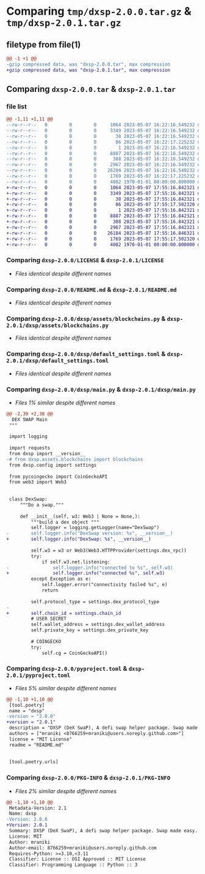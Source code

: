 # Comparing `tmp/dxsp-2.0.0.tar.gz` & `tmp/dxsp-2.0.1.tar.gz`

## filetype from file(1)

```diff
@@ -1 +1 @@
-gzip compressed data, was "dxsp-2.0.0.tar", max compression
+gzip compressed data, was "dxsp-2.0.1.tar", max compression
```

## Comparing `dxsp-2.0.0.tar` & `dxsp-2.0.1.tar`

### file list

```diff
@@ -1,11 +1,11 @@
--rw-r--r--   0        0        0     1064 2023-05-07 16:22:16.549232 dxsp-2.0.0/LICENSE
--rw-r--r--   0        0        0     3349 2023-05-07 16:22:16.549232 dxsp-2.0.0/README.md
--rw-r--r--   0        0        0       38 2023-05-07 16:22:16.549232 dxsp-2.0.0/dxsp/.gitignore
--rw-r--r--   0        0        0       86 2023-05-07 16:22:17.225232 dxsp-2.0.0/dxsp/__init__.py
--rw-r--r--   0        0        0        1 2023-05-07 16:22:16.549232 dxsp-2.0.0/dxsp/assets/__init__.py
--rw-r--r--   0        0        0     8887 2023-05-07 16:22:16.549232 dxsp-2.0.0/dxsp/assets/blockchains.py
--rw-r--r--   0        0        0      388 2023-05-07 16:22:16.549232 dxsp-2.0.0/dxsp/config.py
--rw-r--r--   0        0        0     2967 2023-05-07 16:22:16.549232 dxsp-2.0.0/dxsp/default_settings.toml
--rw-r--r--   0        0        0    26204 2023-05-07 16:22:16.549232 dxsp-2.0.0/dxsp/main.py
--rw-r--r--   0        0        0     1769 2023-05-07 16:22:17.225232 dxsp-2.0.0/pyproject.toml
--rw-r--r--   0        0        0     4082 1970-01-01 00:00:00.000000 dxsp-2.0.0/PKG-INFO
+-rw-r--r--   0        0        0     1064 2023-05-07 17:55:16.842321 dxsp-2.0.1/LICENSE
+-rw-r--r--   0        0        0     3349 2023-05-07 17:55:16.842321 dxsp-2.0.1/README.md
+-rw-r--r--   0        0        0       38 2023-05-07 17:55:16.842321 dxsp-2.0.1/dxsp/.gitignore
+-rw-r--r--   0        0        0       86 2023-05-07 17:55:17.502320 dxsp-2.0.1/dxsp/__init__.py
+-rw-r--r--   0        0        0        1 2023-05-07 17:55:16.842321 dxsp-2.0.1/dxsp/assets/__init__.py
+-rw-r--r--   0        0        0     8887 2023-05-07 17:55:16.842321 dxsp-2.0.1/dxsp/assets/blockchains.py
+-rw-r--r--   0        0        0      388 2023-05-07 17:55:16.842321 dxsp-2.0.1/dxsp/config.py
+-rw-r--r--   0        0        0     2967 2023-05-07 17:55:16.842321 dxsp-2.0.1/dxsp/default_settings.toml
+-rw-r--r--   0        0        0    26184 2023-05-07 17:55:16.846321 dxsp-2.0.1/dxsp/main.py
+-rw-r--r--   0        0        0     1769 2023-05-07 17:55:17.502320 dxsp-2.0.1/pyproject.toml
+-rw-r--r--   0        0        0     4082 1970-01-01 00:00:00.000000 dxsp-2.0.1/PKG-INFO
```

### Comparing `dxsp-2.0.0/LICENSE` & `dxsp-2.0.1/LICENSE`

 * *Files identical despite different names*

### Comparing `dxsp-2.0.0/README.md` & `dxsp-2.0.1/README.md`

 * *Files identical despite different names*

### Comparing `dxsp-2.0.0/dxsp/assets/blockchains.py` & `dxsp-2.0.1/dxsp/assets/blockchains.py`

 * *Files identical despite different names*

### Comparing `dxsp-2.0.0/dxsp/default_settings.toml` & `dxsp-2.0.1/dxsp/default_settings.toml`

 * *Files identical despite different names*

### Comparing `dxsp-2.0.0/dxsp/main.py` & `dxsp-2.0.1/dxsp/main.py`

 * *Files 1% similar despite different names*

```diff
@@ -2,39 +2,38 @@
  DEX SWAP Main
 """
 
 import logging
 
 import requests
 from dxsp import __version__
-# from dxsp.assets.blockchains import blockchains
 from dxsp.config import settings
 
 from pycoingecko import CoinGeckoAPI
 from web3 import Web3
 
 
 class DexSwap:
     """Do a swap."""
 
     def __init__(self, w3: Web3 | None = None,):
         """build a dex object """
         self.logger = logging.getLogger(name="DexSwap")
-        self.logger.info("DexSwap version: %s", __version__)
+        self.logger.info("DexSwap: %s", __version__)
 
         self.w3 = w3 or Web3(Web3.HTTPProvider(settings.dex_rpc))
         try:
             if self.w3.net.listening:
-                self.logger.info("connected to %s", self.w3)
+                self.logger.info("connected %s", self.w3)
         except Exception as e:
             self.logger.error("connectivity failed %s", e)
             return
 
         self.protocol_type = settings.dex_protocol_type
-
+        self.chain_id = settings.chain_id
         # USER SECRET
         self.wallet_address = settings.dex_wallet_address
         self.private_key = settings.dex_private_key
 
         # COINGECKO
         try:
             self.cg = CoinGeckoAPI()
```

### Comparing `dxsp-2.0.0/pyproject.toml` & `dxsp-2.0.1/pyproject.toml`

 * *Files 5% similar despite different names*

```diff
@@ -1,10 +1,10 @@
 [tool.poetry]
 name = "dxsp"
-version = "2.0.0"
+version = "2.0.1"
 description = "DXSP (DeX SwaP), A defi swap helper package. Swap made easy."
 authors = ["mraniki <8766259+mraniki@users.noreply.github.com>"]
 license = "MIT License"
 readme = "README.md"
 
 
 [tool.poetry.urls]
```

### Comparing `dxsp-2.0.0/PKG-INFO` & `dxsp-2.0.1/PKG-INFO`

 * *Files 2% similar despite different names*

```diff
@@ -1,10 +1,10 @@
 Metadata-Version: 2.1
 Name: dxsp
-Version: 2.0.0
+Version: 2.0.1
 Summary: DXSP (DeX SwaP), A defi swap helper package. Swap made easy.
 License: MIT
 Author: mraniki
 Author-email: 8766259+mraniki@users.noreply.github.com
 Requires-Python: >=3.10,<3.11
 Classifier: License :: OSI Approved :: MIT License
 Classifier: Programming Language :: Python :: 3
```

